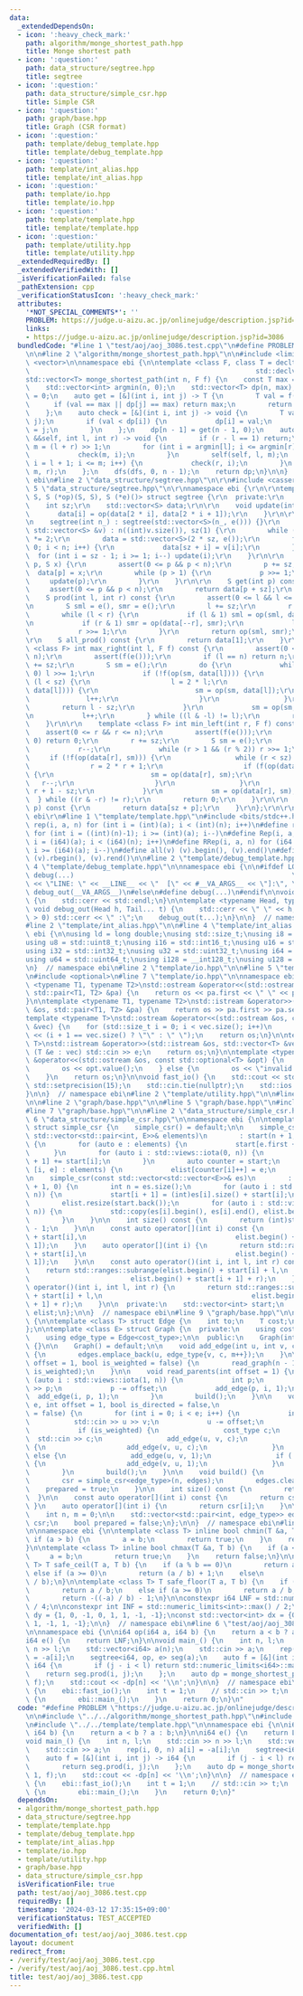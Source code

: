 ```yaml
---
data:
  _extendedDependsOn:
  - icon: ':heavy_check_mark:'
    path: algorithm/monge_shortest_path.hpp
    title: Monge shortest path
  - icon: ':question:'
    path: data_structure/segtree.hpp
    title: segtree
  - icon: ':question:'
    path: data_structure/simple_csr.hpp
    title: Simple CSR
  - icon: ':question:'
    path: graph/base.hpp
    title: Graph (CSR format)
  - icon: ':question:'
    path: template/debug_template.hpp
    title: template/debug_template.hpp
  - icon: ':question:'
    path: template/int_alias.hpp
    title: template/int_alias.hpp
  - icon: ':question:'
    path: template/io.hpp
    title: template/io.hpp
  - icon: ':question:'
    path: template/template.hpp
    title: template/template.hpp
  - icon: ':question:'
    path: template/utility.hpp
    title: template/utility.hpp
  _extendedRequiredBy: []
  _extendedVerifiedWith: []
  _isVerificationFailed: false
  _pathExtension: cpp
  _verificationStatusIcon: ':heavy_check_mark:'
  attributes:
    '*NOT_SPECIAL_COMMENTS*': ''
    PROBLEM: https://judge.u-aizu.ac.jp/onlinejudge/description.jsp?id=3086
    links:
    - https://judge.u-aizu.ac.jp/onlinejudge/description.jsp?id=3086
  bundledCode: "#line 1 \"test/aoj/aoj_3086.test.cpp\"\n#define PROBLEM \"https://judge.u-aizu.ac.jp/onlinejudge/description.jsp?id=3086\"\
    \n\n#line 2 \"algorithm/monge_shortest_path.hpp\"\n\n#include <limits>\n#include\
    \ <vector>\n\nnamespace ebi {\n\ntemplate <class F, class T = decltype(std::declval<F>()(std::declval<int>(),\n\
    \                                                        std::declval<int>()))>\n\
    std::vector<T> monge_shortest_path(int n, F f) {\n    const T max = std::numeric_limits<T>::max();\n\
    \    std::vector<int> argmin(n, 0);\n    std::vector<T> dp(n, max);\n    dp[0]\
    \ = 0;\n    auto get = [&](int i, int j) -> T {\n        T val = f(j, i);\n  \
    \      if (val == max || dp[j] == max) return max;\n        return dp[j] + val;\n\
    \    };\n    auto check = [&](int i, int j) -> void {\n        T val = get(i,\
    \ j);\n        if (val < dp[i]) {\n            dp[i] = val;\n            argmin[i]\
    \ = j;\n        }\n    };\n    dp[n - 1] = get(n - 1, 0);\n    auto dfs = [&](auto\
    \ &&self, int l, int r) -> void {\n        if (r - l == 1) return;\n        int\
    \ m = (l + r) >> 1;\n        for (int i = argmin[l]; i <= argmin[r]; i++) {\n\
    \            check(m, i);\n        }\n        self(self, l, m);\n        for (int\
    \ i = l + 1; i <= m; i++) {\n            check(r, i);\n        }\n        self(self,\
    \ m, r);\n    };\n    dfs(dfs, 0, n - 1);\n    return dp;\n}\n\n}  // namespace\
    \ ebi\n#line 2 \"data_structure/segtree.hpp\"\n\r\n#include <cassert>\r\n#line\
    \ 5 \"data_structure/segtree.hpp\"\n\r\nnamespace ebi {\r\n\r\ntemplate <class\
    \ S, S (*op)(S, S), S (*e)()> struct segtree {\r\n  private:\r\n    int n;\r\n\
    \    int sz;\r\n    std::vector<S> data;\r\n\r\n    void update(int i) {\r\n \
    \       data[i] = op(data[2 * i], data[2 * i + 1]);\r\n    }\r\n\r\n  public:\r\
    \n    segtree(int n_) : segtree(std::vector<S>(n_, e())) {}\r\n    segtree(const\
    \ std::vector<S> &v) : n((int)v.size()), sz(1) {\r\n        while (sz < n) sz\
    \ *= 2;\r\n        data = std::vector<S>(2 * sz, e());\r\n        for (int i =\
    \ 0; i < n; i++) {\r\n            data[sz + i] = v[i];\r\n        }\r\n      \
    \  for (int i = sz - 1; i >= 1; i--) update(i);\r\n    }\r\n\r\n    void set(int\
    \ p, S x) {\r\n        assert(0 <= p && p < n);\r\n        p += sz;\r\n      \
    \  data[p] = x;\r\n        while (p > 1) {\r\n            p >>= 1;\r\n       \
    \     update(p);\r\n        }\r\n    }\r\n\r\n    S get(int p) const {\r\n   \
    \     assert(0 <= p && p < n);\r\n        return data[p + sz];\r\n    }\r\n\r\n\
    \    S prod(int l, int r) const {\r\n        assert(0 <= l && l <= r && r <= n);\r\
    \n        S sml = e(), smr = e();\r\n        l += sz;\r\n        r += sz;\r\n\
    \        while (l < r) {\r\n            if (l & 1) sml = op(sml, data[l++]);\r\
    \n            if (r & 1) smr = op(data[--r], smr);\r\n            l >>= 1;\r\n\
    \            r >>= 1;\r\n        }\r\n        return op(sml, smr);\r\n    }\r\n\
    \r\n    S all_prod() const {\r\n        return data[1];\r\n    }\r\n\r\n    template\
    \ <class F> int max_right(int l, F f) const {\r\n        assert(0 <= l && l <\
    \ n);\r\n        assert(f(e()));\r\n        if (l == n) return n;\r\n        l\
    \ += sz;\r\n        S sm = e();\r\n        do {\r\n            while (l % 2 ==\
    \ 0) l >>= 1;\r\n            if (!f(op(sm, data[l]))) {\r\n                while\
    \ (l < sz) {\r\n                    l = 2 * l;\r\n                    if (f(op(sm,\
    \ data[l]))) {\r\n                        sm = op(sm, data[l]);\r\n          \
    \              l++;\r\n                    }\r\n                }\r\n        \
    \        return l - sz;\r\n            }\r\n            sm = op(sm, data[l]);\r\
    \n            l++;\r\n        } while ((l & -l) != l);\r\n        return n;\r\n\
    \    }\r\n\r\n    template <class F> int min_left(int r, F f) const {\r\n    \
    \    assert(0 <= r && r <= n);\r\n        assert(f(e()));\r\n        if (r ==\
    \ 0) return 0;\r\n        r += sz;\r\n        S sm = e();\r\n        do {\r\n\
    \            r--;\r\n            while (r > 1 && (r % 2)) r >>= 1;\r\n       \
    \     if (!f(op(data[r], sm))) {\r\n                while (r < sz) {\r\n     \
    \               r = 2 * r + 1;\r\n                    if (f(op(data[r], sm)))\
    \ {\r\n                        sm = op(data[r], sm);\r\n                     \
    \   r--;\r\n                    }\r\n                }\r\n                return\
    \ r + 1 - sz;\r\n            }\r\n            sm = op(data[r], sm);\r\n      \
    \  } while ((r & -r) != r);\r\n        return 0;\r\n    }\r\n\r\n    S operator[](int\
    \ p) const {\r\n        return data[sz + p];\r\n    }\r\n};\r\n\r\n}  // namespace\
    \ ebi\r\n#line 1 \"template/template.hpp\"\n#include <bits/stdc++.h>\n\n#define\
    \ rep(i, a, n) for (int i = (int)(a); i < (int)(n); i++)\n#define rrep(i, a, n)\
    \ for (int i = ((int)(n)-1); i >= (int)(a); i--)\n#define Rep(i, a, n) for (i64\
    \ i = (i64)(a); i < (i64)(n); i++)\n#define RRep(i, a, n) for (i64 i = ((i64)(n)-i64(1));\
    \ i >= (i64)(a); i--)\n#define all(v) (v).begin(), (v).end()\n#define rall(v)\
    \ (v).rbegin(), (v).rend()\n\n#line 2 \"template/debug_template.hpp\"\n\n#line\
    \ 4 \"template/debug_template.hpp\"\n\nnamespace ebi {\n\n#ifdef LOCAL\n#define\
    \ debug(...)                                                      \\\n    std::cerr\
    \ << \"LINE: \" << __LINE__ << \"  [\" << #__VA_ARGS__ << \"]:\", \\\n       \
    \ debug_out(__VA_ARGS__)\n#else\n#define debug(...)\n#endif\n\nvoid debug_out()\
    \ {\n    std::cerr << std::endl;\n}\n\ntemplate <typename Head, typename... Tail>\
    \ void debug_out(Head h, Tail... t) {\n    std::cerr << \" \" << h;\n    if (sizeof...(t)\
    \ > 0) std::cerr << \" :\";\n    debug_out(t...);\n}\n\n}  // namespace ebi\n\
    #line 2 \"template/int_alias.hpp\"\n\n#line 4 \"template/int_alias.hpp\"\n\nnamespace\
    \ ebi {\n\nusing ld = long double;\nusing std::size_t;\nusing i8 = std::int8_t;\n\
    using u8 = std::uint8_t;\nusing i16 = std::int16_t;\nusing u16 = std::uint16_t;\n\
    using i32 = std::int32_t;\nusing u32 = std::uint32_t;\nusing i64 = std::int64_t;\n\
    using u64 = std::uint64_t;\nusing i128 = __int128_t;\nusing u128 = __uint128_t;\n\
    \n}  // namespace ebi\n#line 2 \"template/io.hpp\"\n\n#line 5 \"template/io.hpp\"\
    \n#include <optional>\n#line 7 \"template/io.hpp\"\n\nnamespace ebi {\n\ntemplate\
    \ <typename T1, typename T2>\nstd::ostream &operator<<(std::ostream &os, const\
    \ std::pair<T1, T2> &pa) {\n    return os << pa.first << \" \" << pa.second;\n\
    }\n\ntemplate <typename T1, typename T2>\nstd::istream &operator>>(std::istream\
    \ &os, std::pair<T1, T2> &pa) {\n    return os >> pa.first >> pa.second;\n}\n\n\
    template <typename T>\nstd::ostream &operator<<(std::ostream &os, const std::vector<T>\
    \ &vec) {\n    for (std::size_t i = 0; i < vec.size(); i++)\n        os << vec[i]\
    \ << (i + 1 == vec.size() ? \"\" : \" \");\n    return os;\n}\n\ntemplate <typename\
    \ T>\nstd::istream &operator>>(std::istream &os, std::vector<T> &vec) {\n    for\
    \ (T &e : vec) std::cin >> e;\n    return os;\n}\n\ntemplate <typename T>\nstd::ostream\
    \ &operator<<(std::ostream &os, const std::optional<T> &opt) {\n    if (opt) {\n\
    \        os << opt.value();\n    } else {\n        os << \"invalid value\";\n\
    \    }\n    return os;\n}\n\nvoid fast_io() {\n    std::cout << std::fixed <<\
    \ std::setprecision(15);\n    std::cin.tie(nullptr);\n    std::ios::sync_with_stdio(false);\n\
    }\n\n}  // namespace ebi\n#line 2 \"template/utility.hpp\"\n\n#line 5 \"template/utility.hpp\"\
    \n\n#line 2 \"graph/base.hpp\"\n\n#line 5 \"graph/base.hpp\"\n#include <ranges>\n\
    #line 7 \"graph/base.hpp\"\n\n#line 2 \"data_structure/simple_csr.hpp\"\n\n#line\
    \ 6 \"data_structure/simple_csr.hpp\"\n\nnamespace ebi {\n\ntemplate <class E>\
    \ struct simple_csr {\n    simple_csr() = default;\n\n    simple_csr(int n, const\
    \ std::vector<std::pair<int, E>>& elements)\n        : start(n + 1, 0), elist(elements.size())\
    \ {\n        for (auto e : elements) {\n            start[e.first + 1]++;\n  \
    \      }\n        for (auto i : std::views::iota(0, n)) {\n            start[i\
    \ + 1] += start[i];\n        }\n        auto counter = start;\n        for (auto\
    \ [i, e] : elements) {\n            elist[counter[i]++] = e;\n        }\n    }\n\
    \n    simple_csr(const std::vector<std::vector<E>>& es)\n        : start(es.size()\
    \ + 1, 0) {\n        int n = es.size();\n        for (auto i : std::views::iota(0,\
    \ n)) {\n            start[i + 1] = (int)es[i].size() + start[i];\n        }\n\
    \        elist.resize(start.back());\n        for (auto i : std::views::iota(0,\
    \ n)) {\n            std::copy(es[i].begin(), es[i].end(), elist.begin() + start[i]);\n\
    \        }\n    }\n\n    int size() const {\n        return (int)start.size()\
    \ - 1;\n    }\n\n    const auto operator[](int i) const {\n        return std::ranges::subrange(elist.begin()\
    \ + start[i],\n                                     elist.begin() + start[i +\
    \ 1]);\n    }\n    auto operator[](int i) {\n        return std::ranges::subrange(elist.begin()\
    \ + start[i],\n                                     elist.begin() + start[i +\
    \ 1]);\n    }\n\n    const auto operator()(int i, int l, int r) const {\n    \
    \    return std::ranges::subrange(elist.begin() + start[i] + l,\n            \
    \                         elist.begin() + start[i + 1] + r);\n    }\n    auto\
    \ operator()(int i, int l, int r) {\n        return std::ranges::subrange(elist.begin()\
    \ + start[i] + l,\n                                     elist.begin() + start[i\
    \ + 1] + r);\n    }\n\n  private:\n    std::vector<int> start;\n    std::vector<E>\
    \ elist;\n};\n\n}  // namespace ebi\n#line 9 \"graph/base.hpp\"\n\nnamespace ebi\
    \ {\n\ntemplate <class T> struct Edge {\n    int to;\n    T cost;\n    int id;\n\
    };\n\ntemplate <class E> struct Graph {\n  private:\n    using cost_type = E;\n\
    \    using edge_type = Edge<cost_type>;\n\n  public:\n    Graph(int n_) : n(n_)\
    \ {}\n\n    Graph() = default;\n\n    void add_edge(int u, int v, cost_type c)\
    \ {\n        edges.emplace_back(u, edge_type{v, c, m++});\n    }\n\n    void read_tree(int\
    \ offset = 1, bool is_weighted = false) {\n        read_graph(n - 1, offset, false,\
    \ is_weighted);\n    }\n\n    void read_parents(int offset = 1) {\n        for\
    \ (auto i : std::views::iota(1, n)) {\n            int p;\n            std::cin\
    \ >> p;\n            p -= offset;\n            add_edge(p, i, 1);\n          \
    \  add_edge(i, p, 1);\n        }\n        build();\n    }\n\n    void read_graph(int\
    \ e, int offset = 1, bool is_directed = false,\n                    bool is_weighted\
    \ = false) {\n        for (int i = 0; i < e; i++) {\n            int u, v;\n \
    \           std::cin >> u >> v;\n            u -= offset;\n            v -= offset;\n\
    \            if (is_weighted) {\n                cost_type c;\n              \
    \  std::cin >> c;\n                add_edge(u, v, c);\n                if (!is_directed)\
    \ {\n                    add_edge(v, u, c);\n                }\n            }\
    \ else {\n                add_edge(u, v, 1);\n                if (!is_directed)\
    \ {\n                    add_edge(v, u, 1);\n                }\n            }\n\
    \        }\n        build();\n    }\n\n    void build() {\n        assert(!prepared);\n\
    \        csr = simple_csr<edge_type>(n, edges);\n        edges.clear();\n    \
    \    prepared = true;\n    }\n\n    int size() const {\n        return n;\n  \
    \  }\n\n    const auto operator[](int i) const {\n        return csr[i];\n   \
    \ }\n    auto operator[](int i) {\n        return csr[i];\n    }\n\n  private:\n\
    \    int n, m = 0;\n\n    std::vector<std::pair<int, edge_type>> edges;\n    simple_csr<edge_type>\
    \ csr;\n    bool prepared = false;\n};\n\n}  // namespace ebi\n#line 8 \"template/utility.hpp\"\
    \n\nnamespace ebi {\n\ntemplate <class T> inline bool chmin(T &a, T b) {\n   \
    \ if (a > b) {\n        a = b;\n        return true;\n    }\n    return false;\n\
    }\n\ntemplate <class T> inline bool chmax(T &a, T b) {\n    if (a < b) {\n   \
    \     a = b;\n        return true;\n    }\n    return false;\n}\n\ntemplate <class\
    \ T> T safe_ceil(T a, T b) {\n    if (a % b == 0)\n        return a / b;\n   \
    \ else if (a >= 0)\n        return (a / b) + 1;\n    else\n        return -((-a)\
    \ / b);\n}\n\ntemplate <class T> T safe_floor(T a, T b) {\n    if (a % b == 0)\n\
    \        return a / b;\n    else if (a >= 0)\n        return a / b;\n    else\n\
    \        return -((-a) / b) - 1;\n}\n\nconstexpr i64 LNF = std::numeric_limits<i64>::max()\
    \ / 4;\n\nconstexpr int INF = std::numeric_limits<int>::max() / 2;\n\nconst std::vector<int>\
    \ dy = {1, 0, -1, 0, 1, 1, -1, -1};\nconst std::vector<int> dx = {0, 1, 0, -1,\
    \ 1, -1, 1, -1};\n\n}  // namespace ebi\n#line 6 \"test/aoj/aoj_3086.test.cpp\"\
    \n\nnamespace ebi {\n\ni64 op(i64 a, i64 b) {\n    return a < b ? a : b;\n}\n\n\
    i64 e() {\n    return LNF;\n}\n\nvoid main_() {\n    int n, l;\n    std::cin >>\
    \ n >> l;\n    std::vector<i64> a(n);\n    std::cin >> a;\n    rep(i, 0, n) a[i]\
    \ = -a[i];\n    segtree<i64, op, e> seg(a);\n    auto f = [&](int i, int j) ->\
    \ i64 {\n        if (j - i < l) return std::numeric_limits<i64>::max();\n    \
    \    return seg.prod(i, j);\n    };\n    auto dp = monge_shortest_path(n + 1,\
    \ f);\n    std::cout << -dp[n] << '\\n';\n}\n\n}  // namespace ebi\n\nint main()\
    \ {\n    ebi::fast_io();\n    int t = 1;\n    // std::cin >> t;\n    while (t--)\
    \ {\n        ebi::main_();\n    }\n    return 0;\n}\n"
  code: "#define PROBLEM \"https://judge.u-aizu.ac.jp/onlinejudge/description.jsp?id=3086\"\
    \n\n#include \"../../algorithm/monge_shortest_path.hpp\"\n#include \"../../data_structure/segtree.hpp\"\
    \n#include \"../../template/template.hpp\"\n\nnamespace ebi {\n\ni64 op(i64 a,\
    \ i64 b) {\n    return a < b ? a : b;\n}\n\ni64 e() {\n    return LNF;\n}\n\n\
    void main_() {\n    int n, l;\n    std::cin >> n >> l;\n    std::vector<i64> a(n);\n\
    \    std::cin >> a;\n    rep(i, 0, n) a[i] = -a[i];\n    segtree<i64, op, e> seg(a);\n\
    \    auto f = [&](int i, int j) -> i64 {\n        if (j - i < l) return std::numeric_limits<i64>::max();\n\
    \        return seg.prod(i, j);\n    };\n    auto dp = monge_shortest_path(n +\
    \ 1, f);\n    std::cout << -dp[n] << '\\n';\n}\n\n}  // namespace ebi\n\nint main()\
    \ {\n    ebi::fast_io();\n    int t = 1;\n    // std::cin >> t;\n    while (t--)\
    \ {\n        ebi::main_();\n    }\n    return 0;\n}"
  dependsOn:
  - algorithm/monge_shortest_path.hpp
  - data_structure/segtree.hpp
  - template/template.hpp
  - template/debug_template.hpp
  - template/int_alias.hpp
  - template/io.hpp
  - template/utility.hpp
  - graph/base.hpp
  - data_structure/simple_csr.hpp
  isVerificationFile: true
  path: test/aoj/aoj_3086.test.cpp
  requiredBy: []
  timestamp: '2024-03-12 17:35:15+09:00'
  verificationStatus: TEST_ACCEPTED
  verifiedWith: []
documentation_of: test/aoj/aoj_3086.test.cpp
layout: document
redirect_from:
- /verify/test/aoj/aoj_3086.test.cpp
- /verify/test/aoj/aoj_3086.test.cpp.html
title: test/aoj/aoj_3086.test.cpp
---
```

